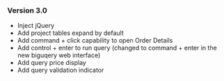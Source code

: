 ### Version 3.0

* Inject jQuery
* Add project tables expand by default
* Add command + click capability to open Order Details
* Add control + enter to run query (changed to command + enter in the new biguqery web interface)
* Add query price display 
* Add query validation indicator
